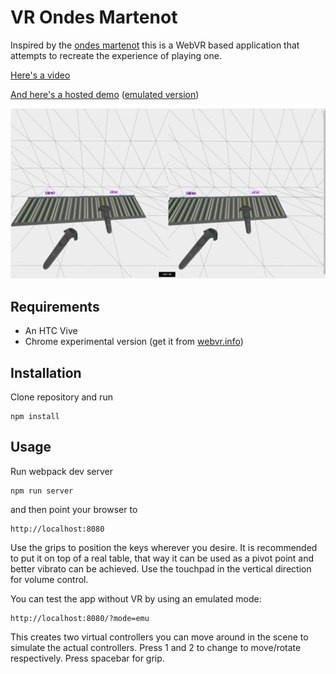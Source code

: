 # VR Ondes Martenot

Inspired by the [ondes martenot](https://www.youtube.com/watch?v=v0aflcF0-ys) this is a WebVR based application that attempts to recreate the experience of playing one.

[Here's a video](https://www.youtube.com/watch?v=7IabQXipfS0)

[And here's a hosted demo](https://elifer5000.github.io/vr-ondes-martenot/dist/index.html)  ([emulated version](https://elifer5000.github.io/vr-ondes-martenot/dist/index.html?mode=emu))

![pic](screenshot.png)

## Requirements
* An HTC Vive
* Chrome experimental version (get it from [webvr.info](https://webvr.info/get-chrome/))

## Installation
Clone repository and run

```
npm install
```

## Usage
Run webpack dev server

```
npm run server
```

and then point your browser to

```
http://localhost:8080
```

Use the grips to position the keys wherever you desire. It is recommended to put it on top of a real table, that way it can be used as a pivot point and better vibrato can be achieved.
Use the touchpad in the vertical direction for volume control.


You can test the app without VR by using an emulated mode:

```
http://localhost:8080/?mode=emu
```

This creates two virtual controllers you can move around in the scene to simulate the actual controllers. Press 1 and 2 to change to move/rotate respectively. Press spacebar for grip.
